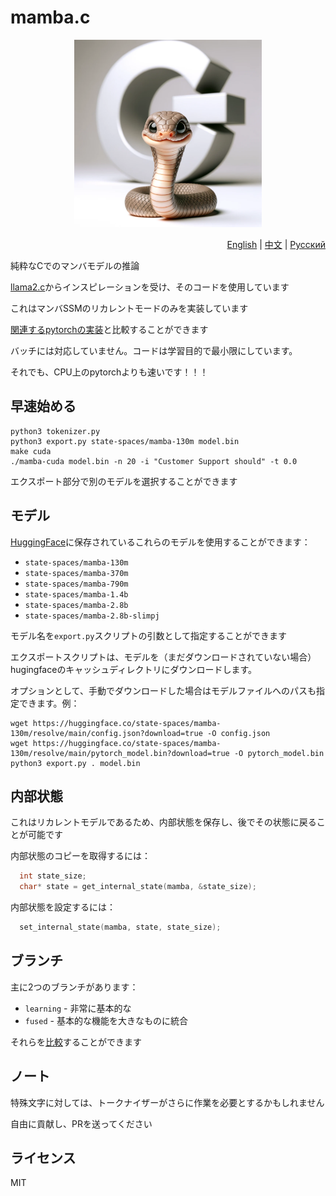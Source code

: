 # mamba.c

<p align="center">
  <img src="assets/mamba-c.png" width="300" height="300" alt="Mamba C">
</p>

<p align="right"><a href="https://github.com/kroggen/mamba.c/blob/learning/README.md">English</a> | <a href="https://github.com/kroggen/mamba.c/blob/learning/README-zh.md">中文</a> | <a href="https://github.com/kroggen/mamba.c/blob/learning/README-ru.md">Русский</a></p>

純粋なCでのマンバモデルの推論

[llama2.c](https://github.com/karpathy/llama2.c)からインスピレーションを受け、そのコードを使用しています

これはマンバSSMのリカレントモードのみを実装しています

[関連するpytorchの実装](https://github.com/kroggen/mamba-cpu/tree/recurrent-only)と比較することができます

バッチには対応していません。コードは学習目的で最小限にしています。

それでも、CPU上のpytorchよりも速いです！！！

## 早速始める

```
python3 tokenizer.py
python3 export.py state-spaces/mamba-130m model.bin
make cuda
./mamba-cuda model.bin -n 20 -i "Customer Support should" -t 0.0
```
エクスポート部分で別のモデルを選択することができます

## モデル

[HuggingFace](https://huggingface.co/state-spaces)に保存されているこれらのモデルを使用することができます：

* `state-spaces/mamba-130m`
* `state-spaces/mamba-370m`
* `state-spaces/mamba-790m`
* `state-spaces/mamba-1.4b`
* `state-spaces/mamba-2.8b`
* `state-spaces/mamba-2.8b-slimpj`

モデル名を`export.py`スクリプトの引数として指定することができます

エクスポートスクリプトは、モデルを（まだダウンロードされていない場合）hugingfaceのキャッシュディレクトリにダウンロードします。

オプションとして、手動でダウンロードした場合はモデルファイルへのパスも指定できます。例：

```
wget https://huggingface.co/state-spaces/mamba-130m/resolve/main/config.json?download=true -O config.json
wget https://huggingface.co/state-spaces/mamba-130m/resolve/main/pytorch_model.bin?download=true -O pytorch_model.bin
python3 export.py . model.bin
```

## 内部状態

これはリカレントモデルであるため、内部状態を保存し、後でその状態に戻ることが可能です

内部状態のコピーを取得するには：

```c
  int state_size;
  char* state = get_internal_state(mamba, &state_size);
```

内部状態を設定するには：

```c
  set_internal_state(mamba, state, state_size);
```


## ブランチ

主に2つのブランチがあります：

* `learning` - 非常に基本的な
* `fused` - 基本的な機能を大きなものに統合

それらを[比較](https://github.com/kroggen/mamba.c/compare/learning..fused)することができます


## ノート

特殊文字に対しては、トークナイザーがさらに作業を必要とするかもしれません

自由に貢献し、PRを送ってください



## ライセンス

MIT